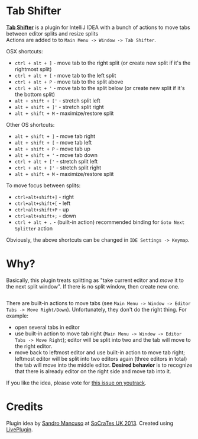 Tab Shifter
====
[**Tab Shifter**](http://plugins.jetbrains.com/plugin/7475) is a plugin for IntelliJ IDEA 
with a bunch of actions to move tabs between editor splits and resize splits
<br/>
Actions are added to to ``Main Menu -> Window -> Tab Shifter``.

OSX shortcuts:
 - ``ctrl + alt + ]`` - move tab to the right split (or create new split if it's the rightmost split)
 - ``ctrl + alt + [`` - move tab to the left split
 - ``ctrl + alt + P`` - move tab to the split above
 - ``ctrl + alt + '`` - move tab to the split below (or create new split if it's the bottom split)
 - ``alt + shift + ['`` - stretch split left
 - ``alt + shift + ]'`` - stretch split right
 - ``alt + shift + M`` - maximize/restore split

Other OS shortcuts:
 - ``alt + shift + ]`` - move tab right
 - ``alt + shift + [`` - move tab left
 - ``alt + shift + P`` - move tab up
 - ``alt + shift + '`` - move tab down
 - ``ctrl + alt + ['`` - stretch split left
 - ``ctrl + alt + ]'`` - stretch split right
 - ``alt + shift + M`` - maximize/restore split

To move focus between splits:
 - ``ctrl+alt+shift+]`` - right
 - ``ctrl+alt+shift+[`` - left
 - ``ctrl+alt+shift+P`` - up
 - ``ctrl+alt+shift+;`` - down
 - ``ctrl + alt + .`` - (built-in action) recommended binding for ``Goto Next Splitter`` action

Obviously, the above shortcuts can be changed in ``IDE Settings -> Keymap``.


Why?
====
Basically, this plugin treats splitting as "take current editor and *move* it to the next split window".
If there is no split window, then create new one.

<img src="https://raw.githubusercontent.com/dkandalov/tab-shift/master/tab-shifter.gif" alt="" title="" align="center"/>

There are built-in actions to move tabs (see ``Main Menu -> Window -> Editor Tabs -> Move Right/Down``).
Unfortunately, they don't do the right thing. For example:
 - open several tabs in editor
 - use built-in action to move tab right (``Main Menu -> Window -> Editor Tabs -> Move Right``);
   editor will be split into two and the tab will move to the right editor.
 - move back to leftmost editor and use built-in action to move tab right;
   leftmost editor will be split into two editors again (three editors in total) 
   the tab will move into the middle editor. 
   **Desired behavior** is to recognize that there is already editor on the right side and move tab into it. 

If you like the idea, please vote for [this issue on youtrack](https://youtrack.jetbrains.com/issue/IDEA-68692).


Credits
====
Plugin idea by [Sandro Mancuso](https://twitter.com/sandromancuso) at [SoCraTes UK 2013](http://socratesuk.org).
Created using [LivePlugin](https://github.com/dkandalov/live-plugin).